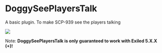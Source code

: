 # DoggySeePlayersTalk
A basic plugin. To make SCP-939 see the players talking

<img src="https://img.shields.io/github/downloads/LilNesquuik/DoggySeePlayersTalk/total?color=magenta&style=for-the-badge"/>

Note: **DoggySeePlayersTalk is only guaranteed to work with Exiled 5.X.X (+)!**
